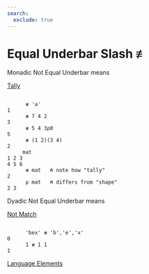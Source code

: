 ```yaml
---
search:
  exclude: true
---
```






<h1 class="heading"><span class="name">Equal Underbar Slash</span> <span class="command">≢</span></h1>


Monadic Not Equal Underbar means


[Tally](../primitive-functions/tally.md)
```apl

      ≢ 'a'
1
      ≢ 7 4 2
3
      ≢ 5 4 3⍴0 
5
      ≢ (1 2)(3 4)
2
     mat
1 2 3
4 5 6
      ≢ mat   ⍝ note how "tally"
2
      ⍴ mat   ⍝ differs from "shape"
2 3
```

Dyadic Not Equal Underbar means


[Not Match](../primitive-functions/not-match.md)
```apl

      'bex' ≢ 'b','e','x' 
0
      1 ≢ 1 1
1

```


[Language Elements](./language-elements.md)


